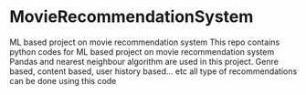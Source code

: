 # MovieRecommendationSystem
ML based project on movie recommendation system
This repo contains python codes for ML based project on movie recommendation system
Pandas and nearest neighbour algorithm are used in this project. Genre based, content based, user history based... etc all type of recommendations can be done using this code
